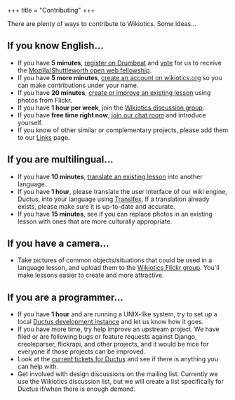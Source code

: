 +++
title = "Contributing"
+++

There are plenty of ways to contribute to Wikiotics. Some ideas...

## If you know English...

  - If you have **5 minutes**, [register on
    Drumbeat](http://www.drumbeat.org/user/register) and
    [vote](http://www.drumbeat.org/node/29376/about) for us to receive
    the [Mozilla/Shuttleworth open web
    fellowship](http://www.mozilla.org/grants/education-fellowship.html).
  - If you have **5 more minutes**, [create an account on
    wikiotics.org](http://alpha.wikiotics.org/create-account) so you can
    make contributions under your name.
  - If you have **20 minutes**, [create or improve an existing
    lesson](/en/make_a_lesson) using photos from Flickr.
  - If you have **1 hour per week**, join the [Wikiotics discussion
    group](http://groups.google.com/group/wikiotics).
  - If you have **free time right now**, [join our chat
    room](http://webchat.freenode.net/?channels=wikiotics) and introduce
    yourself.
  - If you know of other similar or complementary projects, please add
    them to our [Links](/en/Links) page.

## If you are multilingual...

  - If you have **10 minutes**, [translate an existing
    lesson](/en/make_a_lesson) into another language.
  - If you have **1 hour**, please translate the user interface of our
    wiki engine, Ductus, into your language using
    [Transifex](http://www.transifex.net/projects/p/ductus/c/master/).
    If a translation already exists, please make sure it is up-to-date
    and accurate.
  - If you have **15 minutes**, see if you can replace photos in an
    existing lesson with ones that are more culturally appropriate.

## If you have a camera...

  - Take pictures of common objects/situations that could be used in a
    language lesson, and upload them to the [Wikiotics Flickr
    group](http://www.flickr.com/groups/wikiotics/). You'll make lessons
    easier to create and more attractive.

## If you are a programmer...

  - If you have **1 hour** and are running a UNIX-like system, try to
    set up a local [Ductus development
    instance](http://code.ductus.us/wiki/DuctusDevelopmentInstance) and
    let us know how it goes.
  - If you have more time, try help improve an upstream project. We have
    filed or are following bugs or feature requests against Django,
    creoleparser, flickrapi, and other projects, and it would be nice
    for everyone if those projects can be improved.
  - Look at the [current tickets for
    Ductus](http://code.ductus.us/query) and see if there is anything
    you can help with.
  - Get involved with design discussions on the mailing list. Currently
    we use the Wikiotics discussion list, but we will create a list
    specifically for Ductus if/when there is enough demand.
